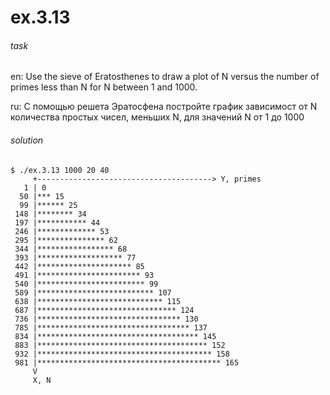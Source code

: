 # ex.3.13

###### task

en: Use the sieve of Eratosthenes to draw a plot of N versus the
number of primes less than N for N between 1 and 1000.

ru: С помощью решета Эратосфена постройте график зависимост от N
количества простых чисел, меньших N, для значений N от 1 до 1000

###### solution

```
$ ./ex.3.13 1000 20 40
     +---------------------------------------> Y, primes
   1 | 0
  50 |*** 15
  99 |****** 25
 148 |******** 34
 197 |*********** 44
 246 |************* 53
 295 |*************** 62
 344 |***************** 68
 393 |******************* 77
 442 |********************* 85
 491 |*********************** 93
 540 |************************ 99
 589 |************************** 107
 638 |**************************** 115
 687 |******************************* 124
 736 |******************************** 130
 785 |********************************** 137
 834 |************************************ 145
 883 |************************************** 152
 932 |*************************************** 158
 981 |***************************************** 165
     V
     X, N
```
